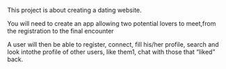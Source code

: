 This project is about creating a dating website.

You will need to create an app allowing two potential lovers to meet,from the registration to the final encounter

A user will then be able to register, connect, fill his/her profile, search and look intothe profile of other users, like them1, chat with those that “liked” back.
